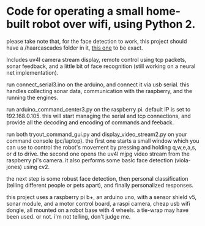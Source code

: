 # Code for operating a small home-built robot over wifi, using Python 2.

please take note that, for the face detection to work, this project should have a /haarcascades folder in it, [this one](https://github.com/opencv/opencv/tree/master/data/haarcascades) to be exact.

Includes uv4l camera stream display, remote control using tcp packets, sonar feedback, and a little bit of face recognition (still working on a neural net implementation).

run connect_serial3.ino on the arduino, and connect it via usb serial. this handles collecting sonar data, communication with the raspberry, and the running the engines.

run arduino_command_center3.py on the raspberry pi. default IP is set to 192.168.0.105. this will start managing the serial and tcp connections, and provide all the decoding and encoding of commands and feeback.

run both tryout_command_gui.py and display_video_stream2.py on your command console (pc/laptop). 
the first one starts a small window which you can use to control the robot's movement by pressing and holding q,w,e,a,s, or d to drive.
the second one opens the uv4l mjpg video stream from the raspberry pi's camera. it also performs some basic face detection (viola-jones) using cv2.

the next step is some robust face detection, then personal classification (telling different people or pets apart), and finally personalized responses.

this project uses a raspberry pi b+, an arduino uno, with a sensor shield v5, sonar module, and a motor control board, a raspi camera, cheap usb wifi dongle, all mounted on a robot base with 4 wheels. a tie-wrap may have been used. or not. i'm not telling, don't judge me.
